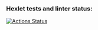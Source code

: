### Hexlet tests and linter status:
[![Actions Status](https://github.com/AIGelios/python-project-52/actions/workflows/hexlet-check.yml/badge.svg)](https://github.com/AIGelios/python-project-52/actions)